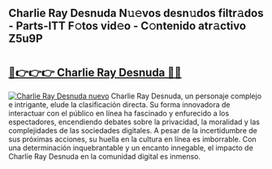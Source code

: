## Charlie Ray Desnuda N𝚞𝚎vos desn𝚞dos filtr𝚊dos - Parts-ITT F𝚘tos vid𝚎o - C𝚘ntenido atr𝚊ctivo Z5u9P

# <h2><a href="http://mb61yzw.tromn.icu/?c=Charlie+Ray+Desnuda">🔗👉👉👉 Charlie Ray Desnuda 🔗🔗</a></h2>

[![Charlie Ray Desnuda nuevo](https://i.imgur.com/pEAQMta.gif)](http://mb61yzw.tromn.icu/?c=Charlie+Ray+Desnuda)
Charlie Ray Desnuda, un personaje complejo e intrigante, elude la clasificación directa. Su forma innovadora de interactuar con el público en línea ha fascinado y enfurecido a los espectadores, encendiendo debates sobre la privacidad, la moralidad y las complejidades de las sociedades digitales. A pesar de la incertidumbre de sus próximas acciones, su huella en la cultura en línea es imborrable. Con una determinación inquebrantable y un encanto innegable, el impacto de Charlie Ray Desnuda en la comunidad digital es inmenso.
